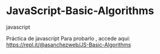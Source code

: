 # JavaScript-Basic-Algorithms
javascript

Práctica de javascript 
Para probarlo , accede aquí: https://repl.it/@asanchezweb/JS-Basic-Algorithms
